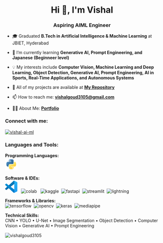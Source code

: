 <h1 align="center">Hi 👋, I'm Vishal</h1>
<h3 align="center">Aspiring AIML Engineer</h3>

- 🎓 Graduated **B.Tech in Artificial Intelligence & Machine Learning** at JBIET, Hyderabad
 
- 🌱 I’m currently learning **Generative AI, Prompt Engineering, and Japanese (Beginneer level)**
  
- 💡 My interests include **Computer Vision, Machine Learning and Deep Learning, Object Detection, Generative AI, Prompt Engineering, AI in Sports, Real-Time Applications, and Autonomous Systems**
  
- 📂 All of my projects are available at [**My Repository**](https://github.com/Vishalgoud3105?tab=repositories)
  
- 📫 How to reach me: **vishalgoud3105@gmail.com**

- 👨‍💻 About Me: [**Portfolio**](https://vishalgoud3105.github.io/Portfolio/)

<h3 align="left">Connect with me:</h3>
<p align="left">
<a href="https://linkedin.com/in/vishal-ai-ml" target="blank"><img align="center" src="https://raw.githubusercontent.com/rahuldkjain/github-profile-readme-generator/master/src/images/icons/Social/linked-in-alt.svg" alt="vishal-ai-ml" height="30" width="40" /></a>
</p>

<h3 align="left">Languages and Tools:</h3>
<p align="left">
  <b>Programming Languages:</b><br/>
  <img src="https://raw.githubusercontent.com/devicons/devicon/master/icons/python/python-original.svg" alt="python" width="40" height="40"/>
</p>

<p align="left">
  <b>Software & IDEs:</b><br/>
  <img src="https://raw.githubusercontent.com/devicons/devicon/master/icons/vscode/vscode-original.svg" alt="vscode" width="40" height="40"/> &nbsp;
  <img src="https://upload.wikimedia.org/wikipedia/commons/d/d0/Google_Colaboratory_SVG_Logo.svg" alt="colab" width="60" height="40"/> &nbsp;
  <img src="https://www.vectorlogo.zone/logos/kaggle/kaggle-icon.svg" alt="kaggle" width="60" height="40"/>&nbsp;
  <img src="https://fastapi.tiangolo.com/img/logo-margin/logo-teal.png" alt="fastapi" width="100" height="80"/>&nbsp;
  <img src="https://streamlit.io/images/brand/streamlit-logo-secondary-colormark-darktext.svg" alt="streamlit" width="100" height="60"/>&nbsp;
  <img src="https://lightning.ai/images/logos/lightning-icon.svg" alt="lightning" width="60" height="40"/>
</p>

<p align="left">
  <b>Frameworks & Libraries:</b><br/>
  <img src="https://www.vectorlogo.zone/logos/tensorflow/tensorflow-icon.svg" alt="tensorflow" width="40" height="40"/>&nbsp;
  <img src="https://upload.wikimedia.org/wikipedia/commons/3/32/OpenCV_Logo_with_text_svg_version.svg" alt="opencv" width="60" height="40"/>&nbsp;
  <img src="https://upload.wikimedia.org/wikipedia/commons/a/ae/Keras_logo.svg" alt="keras" width="60" height="40"/>&nbsp;
  <img src="https://avatars.githubusercontent.com/u/39642404?s=200&v=4" alt="mediapipe" width="40" height="40"/>
</p>

<p align="left">
  <b>Technical Skills:</b><br/>
  CNN • YOLO • U-Net • Image Segmentation • Object Detection • Computer Vision • Generative AI • Prompt Engineering
</p>

<p><img align="center" src="https://github-readme-stats.vercel.app/api/top-langs?username=vishalgoud3105&show_icons=true&locale=en&layout=compact" alt="vishalgoud3105" /></p>


